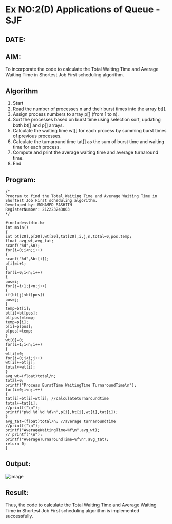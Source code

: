 # Ex NO:2(D) Applications of Queue - SJF
## DATE:
## AIM:
To incorporate the code to calculate the Total Waiting Time and Average Waiting Time in Shortest Job First scheduling algorithm.
## Algorithm
1. Start
2. Read the number of processes n and their burst times into the array bt[].
3. Assign process numbers to array p[] (from 1 to n).
4. Sort the processes based on burst time using selection sort, updating both bt[] and p[] arrays.
5. Calculate the waiting time wt[] for each process by summing burst times of previous 
processes.
6. Calculate the turnaround time tat[] as the sum of burst time and waiting time for each 
process.
7. Compute and print the average waiting time and average turnaround time.
8. End
## Program:
```
/*
Program to find the Total Waiting Time and Average Waiting Time in Shortest Job First scheduling algorithm.
Developed by: MOHAMED RASHITH
RegisterNumber: 212223243003 
*/
```
```
#include<stdio.h> 
int main()
{
int bt[20],p[20],wt[20],tat[20],i,j,n,total=0,pos,temp; 
float avg_wt,avg_tat;
scanf("%d",&n); 
for(i=0;i<n;i++)
{
scanf("%d",&bt[i]); 
p[i]=i+1;
}
for(i=0;i<n;i++)
{
pos=i; 
for(j=i+1;j<n;j++)
{
if(bt[j]<bt[pos]) 
pos=j;
}
temp=bt[i]; 
bt[i]=bt[pos]; 
bt[pos]=temp;
temp=p[i]; 
p[i]=p[pos]; 
p[pos]=temp;
}
wt[0]=0;
for(i=1;i<n;i++)
{
wt[i]=0; 
for(j=0;j<i;j++)
wt[i]+=bt[j]; 
total+=wt[i];
}
avg_wt=(float)total/n; 
total=0;
printf("Process BurstTime WaitingTime TurnaroundTime\n"); 
for(i=0;i<n;i++)
{
tat[i]=bt[i]+wt[i]; //calculateturnaroundtime 
total+=tat[i];
//printf("\n");
printf("p%d %d %d %d\n",p[i],bt[i],wt[i],tat[i]);
}
avg_tat=(float)total/n; //average turnaroundtime
//printf("\n");
printf("AverageWaitingTime=%f\n",avg_wt);
// printf("\n");
printf("AverageTurnaroundTime=%f\n",avg_tat); 
return 0;
}
```
## Output:
![image](https://github.com/user-attachments/assets/5ca9e0bf-b7f4-45ee-af1a-00fa20e4cfd9)

## Result:
Thus, the code to calculate the Total Waiting Time and Average Waiting Time in Shortest Job First scheduling algorithm is implemented successfully.

